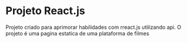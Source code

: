 # Projeto React.js

Projeto criado para aprimorar habilidades com rreact.js utilizando api.
O projeto é uma pagina estatica de uma plataforma de filmes

